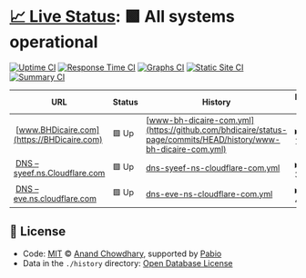 # [📈 Live Status](https://status.bhdicaire.com): <!--live status--> **🟩 All systems operational**

[![Uptime CI](https://github.com/bhdicaire/status-page/workflows/Uptime%20CI/badge.svg)](https://github.com/bhdicaire/status-page/actions?query=workflow%3A%22Uptime+CI%22)
[![Response Time CI](https://github.com/bhdicaire/status-page/workflows/Response%20Time%20CI/badge.svg)](https://github.com/bhdicaire/status-page/actions?query=workflow%3A%22Response+Time+CI%22)
[![Graphs CI](https://github.com/bhdicaire/status-page/workflows/Graphs%20CI/badge.svg)](https://github.com/bhdicaire/status-page/actions?query=workflow%3A%22Graphs+CI%22)
[![Static Site CI](https://github.com/bhdicaire/status-page/workflows/Static%20Site%20CI/badge.svg)](https://github.com/bhdicaire/status-page/actions?query=workflow%3A%22Static+Site+CI%22)
[![Summary CI](https://github.com/bhdicaire/status-page/workflows/Summary%20CI/badge.svg)](https://github.com/bhdicaire/status-page/actions?query=workflow%3A%22Summary+CI%22)

<!--start: status pages-->
<!-- This summary is generated by Upptime (https://github.com/upptime/upptime) -->
<!-- Do not edit this manually, your changes will be overwritten -->
<!-- prettier-ignore -->
| URL | Status | History | Response Time | Uptime |
| --- | ------ | ------- | ------------- | ------ |
| <img alt="" src="https://Dicaire.com/favicon.png" height="13"> [www.BHDicaire.com](https://BHDicaire.com) | 🟩 Up | [www-bh-dicaire-com.yml](https://github.com/bhdicaire/status-page/commits/HEAD/history/www-bh-dicaire-com.yml) | <details><summary><img alt="Response time graph" src="./graphs/www-bh-dicaire-com/response-time-week.png" height="20"> 176ms</summary><br><a href="https://status.bhdicaire.com/history/www-bh-dicaire-com"><img alt="Response time 176" src="https://img.shields.io/endpoint?url=https%3A%2F%2Fraw.githubusercontent.com%2Fbhdicaire%2Fstatus-page%2FHEAD%2Fapi%2Fwww-bh-dicaire-com%2Fresponse-time.json"></a><br><a href="https://status.bhdicaire.com/history/www-bh-dicaire-com"><img alt="24-hour response time 222" src="https://img.shields.io/endpoint?url=https%3A%2F%2Fraw.githubusercontent.com%2Fbhdicaire%2Fstatus-page%2FHEAD%2Fapi%2Fwww-bh-dicaire-com%2Fresponse-time-day.json"></a><br><a href="https://status.bhdicaire.com/history/www-bh-dicaire-com"><img alt="7-day response time 176" src="https://img.shields.io/endpoint?url=https%3A%2F%2Fraw.githubusercontent.com%2Fbhdicaire%2Fstatus-page%2FHEAD%2Fapi%2Fwww-bh-dicaire-com%2Fresponse-time-week.json"></a><br><a href="https://status.bhdicaire.com/history/www-bh-dicaire-com"><img alt="30-day response time 176" src="https://img.shields.io/endpoint?url=https%3A%2F%2Fraw.githubusercontent.com%2Fbhdicaire%2Fstatus-page%2FHEAD%2Fapi%2Fwww-bh-dicaire-com%2Fresponse-time-month.json"></a><br><a href="https://status.bhdicaire.com/history/www-bh-dicaire-com"><img alt="1-year response time 176" src="https://img.shields.io/endpoint?url=https%3A%2F%2Fraw.githubusercontent.com%2Fbhdicaire%2Fstatus-page%2FHEAD%2Fapi%2Fwww-bh-dicaire-com%2Fresponse-time-year.json"></a></details> | <details><summary><a href="https://status.bhdicaire.com/history/www-bh-dicaire-com">100.00%</a></summary><a href="https://status.bhdicaire.com/history/www-bh-dicaire-com"><img alt="All-time uptime 100.00%" src="https://img.shields.io/endpoint?url=https%3A%2F%2Fraw.githubusercontent.com%2Fbhdicaire%2Fstatus-page%2FHEAD%2Fapi%2Fwww-bh-dicaire-com%2Fuptime.json"></a><br><a href="https://status.bhdicaire.com/history/www-bh-dicaire-com"><img alt="24-hour uptime 100.00%" src="https://img.shields.io/endpoint?url=https%3A%2F%2Fraw.githubusercontent.com%2Fbhdicaire%2Fstatus-page%2FHEAD%2Fapi%2Fwww-bh-dicaire-com%2Fuptime-day.json"></a><br><a href="https://status.bhdicaire.com/history/www-bh-dicaire-com"><img alt="7-day uptime 100.00%" src="https://img.shields.io/endpoint?url=https%3A%2F%2Fraw.githubusercontent.com%2Fbhdicaire%2Fstatus-page%2FHEAD%2Fapi%2Fwww-bh-dicaire-com%2Fuptime-week.json"></a><br><a href="https://status.bhdicaire.com/history/www-bh-dicaire-com"><img alt="30-day uptime 100.00%" src="https://img.shields.io/endpoint?url=https%3A%2F%2Fraw.githubusercontent.com%2Fbhdicaire%2Fstatus-page%2FHEAD%2Fapi%2Fwww-bh-dicaire-com%2Fuptime-month.json"></a><br><a href="https://status.bhdicaire.com/history/www-bh-dicaire-com"><img alt="1-year uptime 100.00%" src="https://img.shields.io/endpoint?url=https%3A%2F%2Fraw.githubusercontent.com%2Fbhdicaire%2Fstatus-page%2FHEAD%2Fapi%2Fwww-bh-dicaire-com%2Fuptime-year.json"></a></details>
| <img alt="" src="https://www.cloudflare.com/favicon.ico" height="13"> [DNS – syeef.ns.Cloudflare.com](syeef.ns.cloudflare.com) | 🟩 Up | [dns-syeef-ns-cloudflare-com.yml](https://github.com/bhdicaire/status-page/commits/HEAD/history/dns-syeef-ns-cloudflare-com.yml) | <details><summary><img alt="Response time graph" src="./graphs/dns-syeef-ns-cloudflare-com/response-time-week.png" height="20"> 3ms</summary><br><a href="https://status.bhdicaire.com/history/dns-syeef-ns-cloudflare-com"><img alt="Response time 3" src="https://img.shields.io/endpoint?url=https%3A%2F%2Fraw.githubusercontent.com%2Fbhdicaire%2Fstatus-page%2FHEAD%2Fapi%2Fdns-syeef-ns-cloudflare-com%2Fresponse-time.json"></a><br><a href="https://status.bhdicaire.com/history/dns-syeef-ns-cloudflare-com"><img alt="24-hour response time 6" src="https://img.shields.io/endpoint?url=https%3A%2F%2Fraw.githubusercontent.com%2Fbhdicaire%2Fstatus-page%2FHEAD%2Fapi%2Fdns-syeef-ns-cloudflare-com%2Fresponse-time-day.json"></a><br><a href="https://status.bhdicaire.com/history/dns-syeef-ns-cloudflare-com"><img alt="7-day response time 3" src="https://img.shields.io/endpoint?url=https%3A%2F%2Fraw.githubusercontent.com%2Fbhdicaire%2Fstatus-page%2FHEAD%2Fapi%2Fdns-syeef-ns-cloudflare-com%2Fresponse-time-week.json"></a><br><a href="https://status.bhdicaire.com/history/dns-syeef-ns-cloudflare-com"><img alt="30-day response time 3" src="https://img.shields.io/endpoint?url=https%3A%2F%2Fraw.githubusercontent.com%2Fbhdicaire%2Fstatus-page%2FHEAD%2Fapi%2Fdns-syeef-ns-cloudflare-com%2Fresponse-time-month.json"></a><br><a href="https://status.bhdicaire.com/history/dns-syeef-ns-cloudflare-com"><img alt="1-year response time 3" src="https://img.shields.io/endpoint?url=https%3A%2F%2Fraw.githubusercontent.com%2Fbhdicaire%2Fstatus-page%2FHEAD%2Fapi%2Fdns-syeef-ns-cloudflare-com%2Fresponse-time-year.json"></a></details> | <details><summary><a href="https://status.bhdicaire.com/history/dns-syeef-ns-cloudflare-com">100.00%</a></summary><a href="https://status.bhdicaire.com/history/dns-syeef-ns-cloudflare-com"><img alt="All-time uptime 100.00%" src="https://img.shields.io/endpoint?url=https%3A%2F%2Fraw.githubusercontent.com%2Fbhdicaire%2Fstatus-page%2FHEAD%2Fapi%2Fdns-syeef-ns-cloudflare-com%2Fuptime.json"></a><br><a href="https://status.bhdicaire.com/history/dns-syeef-ns-cloudflare-com"><img alt="24-hour uptime 100.00%" src="https://img.shields.io/endpoint?url=https%3A%2F%2Fraw.githubusercontent.com%2Fbhdicaire%2Fstatus-page%2FHEAD%2Fapi%2Fdns-syeef-ns-cloudflare-com%2Fuptime-day.json"></a><br><a href="https://status.bhdicaire.com/history/dns-syeef-ns-cloudflare-com"><img alt="7-day uptime 100.00%" src="https://img.shields.io/endpoint?url=https%3A%2F%2Fraw.githubusercontent.com%2Fbhdicaire%2Fstatus-page%2FHEAD%2Fapi%2Fdns-syeef-ns-cloudflare-com%2Fuptime-week.json"></a><br><a href="https://status.bhdicaire.com/history/dns-syeef-ns-cloudflare-com"><img alt="30-day uptime 100.00%" src="https://img.shields.io/endpoint?url=https%3A%2F%2Fraw.githubusercontent.com%2Fbhdicaire%2Fstatus-page%2FHEAD%2Fapi%2Fdns-syeef-ns-cloudflare-com%2Fuptime-month.json"></a><br><a href="https://status.bhdicaire.com/history/dns-syeef-ns-cloudflare-com"><img alt="1-year uptime 100.00%" src="https://img.shields.io/endpoint?url=https%3A%2F%2Fraw.githubusercontent.com%2Fbhdicaire%2Fstatus-page%2FHEAD%2Fapi%2Fdns-syeef-ns-cloudflare-com%2Fuptime-year.json"></a></details>
| <img alt="" src="https://www.cloudflare.com/favicon.ico" height="13"> [DNS – eve.ns.cloudflare.com](eve.ns.cloudflare.com) | 🟩 Up | [dns-eve-ns-cloudflare-com.yml](https://github.com/bhdicaire/status-page/commits/HEAD/history/dns-eve-ns-cloudflare-com.yml) | <details><summary><img alt="Response time graph" src="./graphs/dns-eve-ns-cloudflare-com/response-time-week.png" height="20"> 4ms</summary><br><a href="https://status.bhdicaire.com/history/dns-eve-ns-cloudflare-com"><img alt="Response time 4" src="https://img.shields.io/endpoint?url=https%3A%2F%2Fraw.githubusercontent.com%2Fbhdicaire%2Fstatus-page%2FHEAD%2Fapi%2Fdns-eve-ns-cloudflare-com%2Fresponse-time.json"></a><br><a href="https://status.bhdicaire.com/history/dns-eve-ns-cloudflare-com"><img alt="24-hour response time 5" src="https://img.shields.io/endpoint?url=https%3A%2F%2Fraw.githubusercontent.com%2Fbhdicaire%2Fstatus-page%2FHEAD%2Fapi%2Fdns-eve-ns-cloudflare-com%2Fresponse-time-day.json"></a><br><a href="https://status.bhdicaire.com/history/dns-eve-ns-cloudflare-com"><img alt="7-day response time 4" src="https://img.shields.io/endpoint?url=https%3A%2F%2Fraw.githubusercontent.com%2Fbhdicaire%2Fstatus-page%2FHEAD%2Fapi%2Fdns-eve-ns-cloudflare-com%2Fresponse-time-week.json"></a><br><a href="https://status.bhdicaire.com/history/dns-eve-ns-cloudflare-com"><img alt="30-day response time 4" src="https://img.shields.io/endpoint?url=https%3A%2F%2Fraw.githubusercontent.com%2Fbhdicaire%2Fstatus-page%2FHEAD%2Fapi%2Fdns-eve-ns-cloudflare-com%2Fresponse-time-month.json"></a><br><a href="https://status.bhdicaire.com/history/dns-eve-ns-cloudflare-com"><img alt="1-year response time 4" src="https://img.shields.io/endpoint?url=https%3A%2F%2Fraw.githubusercontent.com%2Fbhdicaire%2Fstatus-page%2FHEAD%2Fapi%2Fdns-eve-ns-cloudflare-com%2Fresponse-time-year.json"></a></details> | <details><summary><a href="https://status.bhdicaire.com/history/dns-eve-ns-cloudflare-com">100.00%</a></summary><a href="https://status.bhdicaire.com/history/dns-eve-ns-cloudflare-com"><img alt="All-time uptime 100.00%" src="https://img.shields.io/endpoint?url=https%3A%2F%2Fraw.githubusercontent.com%2Fbhdicaire%2Fstatus-page%2FHEAD%2Fapi%2Fdns-eve-ns-cloudflare-com%2Fuptime.json"></a><br><a href="https://status.bhdicaire.com/history/dns-eve-ns-cloudflare-com"><img alt="24-hour uptime 100.00%" src="https://img.shields.io/endpoint?url=https%3A%2F%2Fraw.githubusercontent.com%2Fbhdicaire%2Fstatus-page%2FHEAD%2Fapi%2Fdns-eve-ns-cloudflare-com%2Fuptime-day.json"></a><br><a href="https://status.bhdicaire.com/history/dns-eve-ns-cloudflare-com"><img alt="7-day uptime 100.00%" src="https://img.shields.io/endpoint?url=https%3A%2F%2Fraw.githubusercontent.com%2Fbhdicaire%2Fstatus-page%2FHEAD%2Fapi%2Fdns-eve-ns-cloudflare-com%2Fuptime-week.json"></a><br><a href="https://status.bhdicaire.com/history/dns-eve-ns-cloudflare-com"><img alt="30-day uptime 100.00%" src="https://img.shields.io/endpoint?url=https%3A%2F%2Fraw.githubusercontent.com%2Fbhdicaire%2Fstatus-page%2FHEAD%2Fapi%2Fdns-eve-ns-cloudflare-com%2Fuptime-month.json"></a><br><a href="https://status.bhdicaire.com/history/dns-eve-ns-cloudflare-com"><img alt="1-year uptime 100.00%" src="https://img.shields.io/endpoint?url=https%3A%2F%2Fraw.githubusercontent.com%2Fbhdicaire%2Fstatus-page%2FHEAD%2Fapi%2Fdns-eve-ns-cloudflare-com%2Fuptime-year.json"></a></details>

<!--end: status pages-->

## 📄 License

- Code: [MIT](./LICENSE) © [Anand Chowdhary](https://anandchowdhary.com), supported by [Pabio](https://pabio.com)
- Data in the `./history` directory: [Open Database License](https://opendatacommons.org/licenses/odbl/1-0/)
